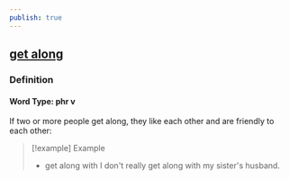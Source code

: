 ```yaml
---
publish: true
---
```


## [get along](https://dictionary.cambridge.org/dictionary/english/get-along)

### Definition
#### Word Type: phr v
If two or more people get along, they like each other and are friendly to each other:

>[!example] Example
> - get along with I don't really get along with my sister's husband.
